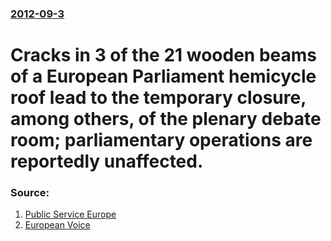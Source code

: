### [2012-09-3](/news/2012/09/3/index.md)

# Cracks in 3 of the 21 wooden beams of a European Parliament hemicycle roof lead to the temporary closure, among others, of the plenary debate room; parliamentary operations are reportedly unaffected. 




### Source:

1. [Public Service Europe](http://www.publicserviceeurope.com/article/2394/roof-damage-forces-closure-of-european-parliament-chamber)
2. [European Voice](http://www.europeanvoice.com/article/2012/august/parliament-forced-to-close-debating-chamber/75049.aspx)
